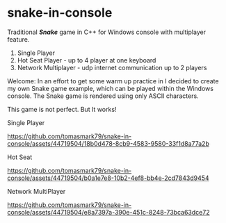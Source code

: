 # snake-in-console
Traditional ***Snake*** game in C++ for Windows console with multiplayer feature.

1. Single Player
2. Hot Seat Player - up to 4 player at one keyboard
3. Network Multiplayer  - udp internet communication up to 2 players

Welcome:
In an effort to get some warm up practice in I decided to create my own Snake game example, which can be played within the Windows console.
The Snake game is rendered using only ASCII characters.

This game is not perfect. But It works!

Single Player

https://github.com/tomasmark79/snake-in-console/assets/44719504/18b0d478-8cb9-4583-9580-33f1d8a77a2b

Hot Seat

https://github.com/tomasmark79/snake-in-console/assets/44719504/b0a1e7e8-10b2-4ef8-bb4e-2cd7843d9454

Network MultiPlayer

https://github.com/tomasmark79/snake-in-console/assets/44719504/e8a7397a-390e-451c-8248-73bca63dce72


